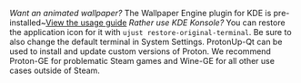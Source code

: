 *Want an animated wallpaper?* The Wallpaper Engine plugin for KDE is pre-installed~[View the usage guide](https://github.com/catsout/wallpaper-engine-kde-plugin#usage)
*Rather use KDE Konsole?* You can restore the application icon for it with `ujust restore-original-terminal`. Be sure to also change the default terminal in System Settings.
ProtonUp-Qt can be used to install and update custom versions of Proton. We recommend Proton-GE for problematic Steam games and Wine-GE for all other use cases outside of Steam.
